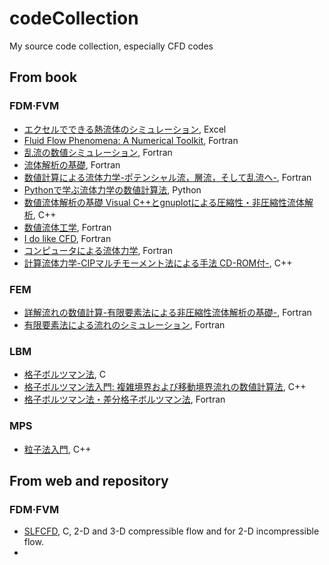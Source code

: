 # codeCollection
My source code collection, especially CFD codes

## From book
### FDM·FVM
* [エクセルでできる熱流体のシミュレーション](https://www.maruzen-publishing.co.jp/item/b304713.html), Excel
* [Fluid Flow Phenomena: A Numerical Toolkit](https://www.amazon.co.jp/Fluid-Flow-Phenomena-Applications-2006-01-01/dp/B01JXQ96NS), Fortran
* [乱流の数値シミュレーション](https://www.yokendo.com/books/9784842505268/), Fortran
* [流体解析の基礎](https://www.asakura.co.jp/detail.php?book_code=13111), Fortran
* [数値計算による流体力学-ポテンシャル流，層流，そして乱流へ-](https://www.coronasha.co.jp/np/isbn/9784339046519/), Fortran
* [Pythonで学ぶ流体力学の数値計算法](https://www.ohmsha.co.jp/book/9784274224706/), Python
* [数値流体解析の基礎 Visual C++とgnuplotによる圧縮性・非圧縮性流体解析](https://www.coronasha.co.jp/np/isbn/9784339046649/), C++
* [数値流体工学](https://www.utp.or.jp/book/b302011.html), Fortran
* [I do like CFD](http://ossanworld.com/cfdbooks/cfdbooks.html), Fortran
* [コンピュータによる流体力学](https://www.maruzen-publishing.co.jp/item/b294565.html), Fortran
* [計算流体力学-CIPマルチモーメント法による手法 CD-ROM付-](https://www.coronasha.co.jp/np/isbn/9784339045970/), C++
### FEM
* [詳解流れの数値計算-有限要素法による非圧縮性流体解析の基礎-](https://www.coronasha.co.jp/np/isbn/9784339046762/), Fortran
* [有限要素法による流れのシミュレーション](https://www.maruzen-publishing.co.jp/item/b295175.html), Fortran
### LBM
* [格子ボルツマン法](https://www.morikita.co.jp/books/mid/067661), C
* [格子ボルツマン法入門: 複雑境界および移動境界流れの数値計算法](https://www.maruzen-publishing.co.jp/item/b303613.html), C++
* [格子ボルツマン法・差分格子ボルツマン法](https://www.coronasha.co.jp/np/isbn/9784339046588/), Fortran
### MPS
* [粒子法入門](https://www.maruzen-publishing.co.jp/item/b294791.html), C++

## From web and repository
### FDM·FVM
* [SLFCFD](https://slfcfd.sourceforge.net/), C, 2-D and 3-D compressible flow and for 2-D incompressible flow.
* 
